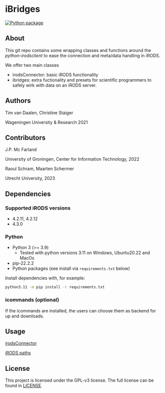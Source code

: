 # iBridges
[![Python package](https://github.com/UtrechtUniversity/iBridges/actions/workflows/main.yml/badge.svg)](https://github.com/UtrechtUniversity/iBridges/actions/workflows/main.yml)

## About

This git repo contains some wrapping classes and functions around the *python-irodsclient* 
to ease the connection and meta/data handling in iRODS.

We offer two main classes

- irodsConnector: basic iRODS functionality
- ibridges: extra fuctionality and presets for scientific programmers to safely wirk with data on an iRODS server.

## Authors

Tim van Daalen, Christine Staiger

Wageningen University & Research 2021

## Contributors

J.P. Mc Farland

University of Groningen, Center for Information Technology, 2022

Raoul Schram, Maarten Schermer

Utrecht University, 2023

## Dependencies

### Supported iRODS versions

- 4.2.11, 4.2.12
- 4.3.0

### Python

- Python 3 (>= 3.9)
  - Tested with python versions 3.11 on Windows, Ubuntu20.22 and MacOs
- pip-22.2.2
- Python packages (see install via `requirements.txt` below)

Install dependencies with, for example:

```sh
python3.11 -m pip install -r requirements.txt
```
### icommands (optional)
If the icommands are installed, the users can choose them as backend for up and downloads.

## Usage

[irodsConnector](Tutorial_irodsConnector.ipynb)

[iRODS paths](Tutorial_iRODS_paths.ipynb)

## License
This project is licensed under the GPL-v3 license.
The full license can be found in [LICENSE](LICENSE).
